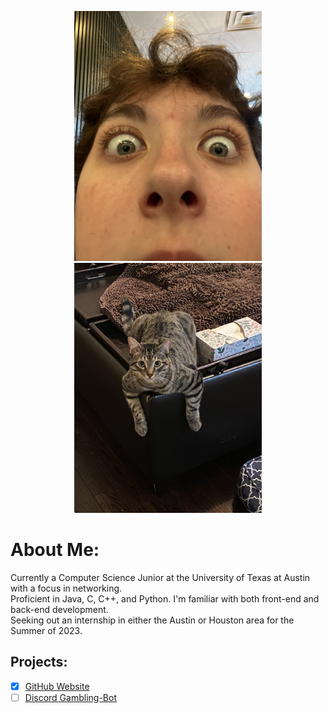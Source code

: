 <p align="center">
  <img alt="Picture of me (handsome I know right?)" width="300" height="auto" src="jpegs/first_image.jpeg" hspace="10">
  <img alt="Picture of Simba" width="300" height="auto" src="jpegs/second_image.jpeg">
</p>

# About Me:
Currently a Computer Science Junior at the University of Texas at Austin with a focus in networking.<br>
Proficient in Java, C, C++, and Python. I'm familiar with both front-end and back-end development.<br>
Seeking out an internship in either the Austin or Houston area for the Summer of 2023.

## Projects:

- [X] [GitHub Website](https://github.com/jimbo23000/jimbo23000.github.io)
- [ ] [Discord Gambling-Bot](https://github.com/jimbo23000/Discord-Gambling-Bot.git)
